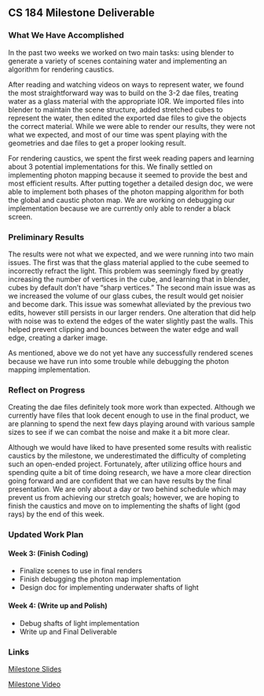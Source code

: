 ## CS 184 Milestone Deliverable 

### What We Have Accomplished

In the past two weeks we worked on two main tasks: using blender to generate a variety of scenes containing water and implementing an algorithm for rendering caustics. 

After reading and watching videos on ways to represent water, we found the most straightforward way was to build on the 3-2 dae files, treating water as a glass material with the appropriate IOR. We imported files into blender to maintain the scene structure, added stretched cubes to represent the water, then edited the exported dae files to give the objects the correct material. While we were able to render our results, they were not what we expected, and most of our time was spent playing with the geometries and dae files to get a proper looking result.

For rendering caustics, we spent the first week reading papers and learning about 3 potential implementations for this. We finally settled on implementing photon mapping because it seemed to provide the best and most efficient results. After putting together a detailed design doc, we were able to implement both phases of the photon mapping algorithm for both the global and caustic photon map. We are working on debugging our implementation because we are currently only able to render a black screen. 


### Preliminary Results

The results were not what we expected, and we were running into two main issues. The first was that the glass material applied to the cube seemed to incorrectly refract the light. This problem was seemingly fixed by greatly increasing the number of vertices in the cube, and learning that in blender, cubes by default don’t have “sharp vertices.” The second main issue was as we increased the volume of our glass cubes, the result would get noisier and become dark. This issue was somewhat alleviated by the previous two edits, however still persists in our larger renders. One alteration that did help with noise was to extend the edges of the water slightly past the walls. This helped prevent clipping and bounces between the water edge and wall edge, creating a darker image.

As mentioned, above we do not yet have any successfully rendered scenes because we have run into some trouble while debugging the photon mapping implementation. 

### Reflect on Progress

Creating the dae files definitely took more work than expected. Although we currently have files that look decent enough to use in the final product, we are planning to spend the next few days playing around with various sample sizes to see if we can combat the noise and make it a bit more clear.

Although we would have liked to have presented some results with realistic caustics by the milestone, we underestimated the difficulty of completing such an open-ended project. Fortunately, after utilizing office hours and spending quite a bit of time doing research, we have a more clear direction going forward and are confident that we can have results by the final presentation. We are only about a day or two behind schedule which may prevent us from achieving our stretch goals; however, we are hoping to finish the caustics and move on to implementing the shafts of light (god rays) by the end of this week.

### Updated Work Plan
 
#### Week 3: (Finish Coding)
- Finalize scenes to use in final renders
- Finish debugging the photon map implementation 
- Design doc for implementing underwater shafts of light 
 
#### Week 4: (Write up and Polish)
- Debug shafts of light implementation 
- Write up and Final Deliverable 

### Links
[Milestone Slides](https://docs.google.com/presentation/d/1JgAd3lilTmoiufPZnNeRONZorxrhZchyqbbxGdDlDOc/edit?usp=sharing)

[Milestone Video](https://drive.google.com/drive/folders/122pEE70aHWoHjTOr0-Znot9TadbaRrT7?usp=sharing) 
